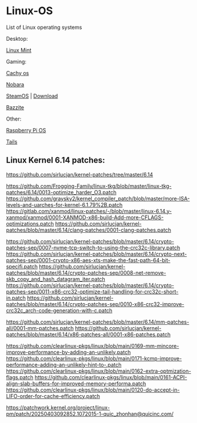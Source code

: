 # Linux-OS
List of Linux operating systems

Desktop:

[Linux Mint](https://linuxmint.com/)



Gaming:

[Cachy os](https://cachyos.org/)

[Nobara](https://nobaraproject.org/)

[SteamOS](https://store.steampowered.com/steamos/buildyourown) | 
[Download](https://store.steampowered.com/steamos/download/?ver=steamdeck&snr=)

[Bazzite](https://bazzite.gg/)


Other:

[Raspberry Pi OS](https://www.raspberrypi.com/software/)

[Tails](https://tails.boum.org/)


## Linux Kernel 6.14 patches:

https://github.com/sirlucjan/kernel-patches/tree/master/6.14

https://github.com/Frogging-Family/linux-tkg/blob/master/linux-tkg-patches/6.14/0013-optimize_harder_O3.patch
https://github.com/graysky2/kernel_compiler_patch/blob/master/more-ISA-levels-and-uarches-for-kernel-6.1.79%2B.patch
https://gitlab.com/xanmod/linux-patches/-/blob/master/linux-6.14.y-xanmod/xanmod/0001-XANMOD-x86-build-Add-more-CFLAGS-optimizations.patch
https://github.com/sirlucjan/kernel-patches/blob/master/6.14/clang-patches/0001-clang-patches.patch

https://github.com/sirlucjan/kernel-patches/blob/master/6.14/crypto-patches-sep/0007-nvme-tcp-switch-to-using-the-crc32c-library.patch
https://github.com/sirlucjan/kernel-patches/blob/master/6.14/crypto-next-patches-sep/0001-crypto-x86-aes-xts-make-the-fast-path-64-bit-specifi.patch
https://github.com/sirlucjan/kernel-patches/blob/master/6.14/crypto-patches-sep/0008-net-remove-skb_copy_and_hash_datagram_iter.patch
https://github.com/sirlucjan/kernel-patches/blob/master/6.14/crypto-patches-sep/0011-x86-crc32-optimize-tail-handling-for-crc32c-short-in.patch
https://github.com/sirlucjan/kernel-patches/blob/master/6.14/crypto-patches-sep/0010-x86-crc32-improve-crc32c_arch-code-generation-with-c.patch

https://github.com/sirlucjan/kernel-patches/blob/master/6.14/mm-patches-all/0001-mm-patches.patch
https://github.com/sirlucjan/kernel-patches/blob/master/6.14/x86-patches-all/0001-x86-patches.patch

https://github.com/clearlinux-pkgs/linux/blob/main/0169-mm-mincore-improve-performance-by-adding-an-unlikely.patch
https://github.com/clearlinux-pkgs/linux/blob/main/0171-kcmp-improve-performance-adding-an-unlikely-hint-to-.patch
https://github.com/clearlinux-pkgs/linux/blob/main/0162-extra-optmization-flags.patch
https://github.com/clearlinux-pkgs/linux/blob/main/0161-ACPI-align-slab-buffers-for-improved-memory-performa.patch
https://github.com/clearlinux-pkgs/linux/blob/main/0120-do-accept-in-LIFO-order-for-cache-efficiency.patch

https://patchwork.kernel.org/project/linux-pm/patch/20250403092852.1072015-1-quic_zhonhan@quicinc.com/
